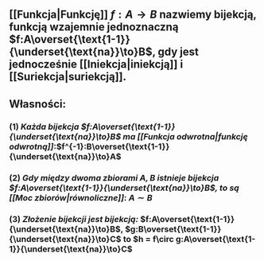 ## [[Funkcja|Funkcję]] $f:A\to B$ nazwiemy **bijekcją**, **funkcją wzajemnie jednoznaczną** $f:A\overset{\text{1-1}}{\underset{\text{na}}\to}B$, gdy jest jednocześnie [[Iniekcja|iniekcją]] i [[Suriekcja|suriekcją]]. 
## **Własności**:
### (1) *Każda bijekcja $f:A\overset{\text{1-1}}{\underset{\text{na}}\to}B$ ma [[Funkcja odwrotna|funkcję odwrotną]]*:$f^{-1}:B\overset{\text{1-1}}{\underset{\text{na}}\to}A$ 
### (2) *Gdy między dwoma zbiorami $A,B$ istnieje bijekcja $f:A\overset{\text{1-1}}{\underset{\text{na}}\to}B$, to są [[Moc zbiorów|równoliczne]]*: $A \sim B$
### (3) *Złożenie bijekcji jest bijekcją:* $f:A\overset{\text{1-1}}{\underset{\text{na}}\to}B$, $g:B\overset{\text{1-1}}{\underset{\text{na}}\to}C$ to $h = f\circ g:A\overset{\text{1-1}}{\underset{\text{na}}\to}C$
